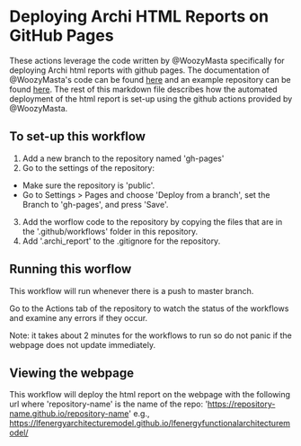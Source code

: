 # Deploying Archi HTML Reports on GitHub Pages

These actions leverage the code written by @WoozyMasta specifically for deploying Archi html reports with github pages.
The documentation of @WoozyMasta's code can be found [here](https://github.com/marketplace/actions/deploy-archi-report) and an example repository can be found [here](https://github.com/WoozyMasta/archimate-ci-image-example).
The rest of this markdown file describes how the automated deployment of the html report is set-up using the github actions provided by @WoozyMasta. 

## To set-up this workflow
1. Add a new branch to the repository named 'gh-pages'
2. Go to the settings of the repository:
  - Make sure the repository is 'public'.
  - Go to Settings > Pages and choose 'Deploy from a branch', set the Branch to 'gh-pages', and press 'Save'.
3. Add the worflow code to the repository by copying the files that are in the '.github/workflows' folder in this repository.
4. Add '.archi_report' to the .gitignore for the repository.

## Running this worflow
This workflow will run whenever there is a push to master branch.

Go to the Actions tab of the repository to watch the status of the workflows and examine any errors if they occur.

Note: it takes about 2 minutes for the workflows to run so do not panic if the webpage does not update immediately.

## Viewing the webpage
This workflow will deploy the html report on the webpage with the following url where 'repository-name' is the name of the repo: 'https://repository-name.github.io/repository-name'
e.g., https://lfenergyarchitecturemodel.github.io/lfenergyfunctionalarchitecturemodel/
